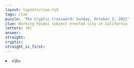 ```yaml
---
layout: layouts/clue.njk
tags: clue
puzzle: 'The Cryptic Crossword: Sunday, October 2, 2022'
clue: Working feudal subject erected city in California
letters: (6)
answer:
straight:
cryptic:
straight_is_first:
---
```

<li><\li>